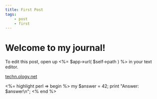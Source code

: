 ```yaml
---
title: First Post
tags:
    - post
    - first
---
```


# Welcome to my journal!

To edit this post, open up <%= $app->url( $self->path ) %> in your text editor.

[techn.ology.net](https://techn.ology.net/)

<%= highlight perl => begin %>
my $answer = 42;
print "Answer: $answer\n";
<% end %>

